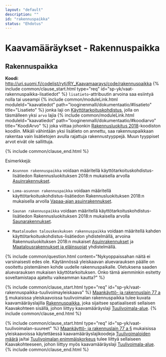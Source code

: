```yaml
---
layout: "default"
description: ""
id: "rakennuspaikka"
status: "Ehdotus"
---
```

# Kaavamääräykset - Rakennuspaikka

## Rakennuspaikka
**Koodi**: <http://uri.suomi.fi/codelist/rytj/RY_Kaavamaarays/code/rakennuspaikka>
{% include common/clause_start.html type="req" id="sp-yk/vaat-rakennuspaikka-lisatiedot" %}
```lisatieto```-attribuutin arvoina saa esiintyä nolla tai useampi {% include common/moduleLink.html moduleId="kaavatiedot" path="looginenmalli/dokumentaatio/#lisatieto" title="Lisatieto" %} jonka laji on [Käyttötarkoituskohdistus](http://uri.suomi.fi/codelist/rytj/RY_Kaavamaarayksen_Lisatieto/code/kayttotarkoituskohdistus), jolla on täsmälleen yksi ```arvo``` lajia {% include common/moduleLink.html moduleId="kaavatiedot" path="looginenmalli/dokumentaatio/#koodiarvo" title="KoodiArvo" %} joka viittaa johonkin [Rakennusluokitus 2018](http://uri.suomi.fi/codelist/jhs/rakennus_1_20180712)-koodiston koodiin. Mikäli vähintään yksi lisätieto on annettu, saa rakennuspaikkaan rakentaa vain lisätietojen avulla rajattuja rakennustyyppejä. Muun tyyppiset arvot eivät ole sallittuja.  
<!-- MRL 44 §, 72 § ja 77 § huomiointi -->
{% include common/clause_end.html %}

Esimerkkejä:<br>
* ```Asunnon rakennuspaikka``` voidaan määritellä käyttötarkoituskohdistus-lisätiedon Rakennusluokituksen 2018:n mukaisella arvolla [Asuinrakennukset](http://uri.suomi.fi/codelist/jhs/rakennus_1_20180712/code/01).

* ```Loma-asunnon rakennuspaikka``` voidaan määritellä käyttötarkoituskohdistus-lisätiedon Rakennusluokituksen 2018:n mukaisella arvolla [Vapaa-ajan asuinrakennukset](http://uri.suomi.fi/codelist/jhs/rakennus_1_20180712/code/02).

* ```Saunan rakennuspaikka``` voidaan määritellä käyttötarkoituskohdistus-lisätiedon Rakennusluokituksen 2018:n mukaisella arvolla [Saunarakennukset](http://uri.suomi.fi/codelist/jhs/rakennus_1_20180712/code/1910).

* ```Maatalouden talouskeskuksen rakennuspaikka``` voidaan määritellä kahden käyttötarkoituskohdistus-lisätiedon yhdistelmällä, arvoina Rakennusluokituksen 2018:n mukaiset [Asuinrakennukset](http://uri.suomi.fi/codelist/jhs/rakennus_1_20180712/code/01) ja [Maatalousrakennukset ja eläinsuojat](http://uri.suomi.fi/codelist/jhs/rakennus_1_20180712/code/14) yhdistelmällä.

{% include common/question.html content="Nykyoppaissahan näitä ei varsinaisesti edes ole. Käytännössä yleiskaavan aluevarauksen päälle on osoitettu pistemäinen kohde uudelle rakennuspaikalle. Oletuksena saaden aluevarauksen mukaisen käyttötarkoituksen. Onko tämä aiemminkin esitetty soveltamistapa ajateltu vaikeamman kautta?" %}

{% include common/clause_start.html type="req" id="sp-yk/vaat-rakennuspaikka-tuulivoimayleiskaava" %}
[Maankäyttö- ja rakennuslain 77 a §](https://www.finlex.fi/fi/laki/ajantasa/1999/19990132#L10aP77a) mukaisissa yleiskaavoissa tuulivoimalan rakennuspaikka tulee kuvata kaavamääräyslajilla [Rakennuspaikka](http://uri.suomi.fi/codelist/rytj/RY_Kaavamaarays/code/rakennuspaikka), joka sijaitsee spatiaalisesti sellaisen Kaavakohteen sisällä, johon liittyy kaavamääräyslaji [Tuulivoimala-alue](http://uri.suomi.fi/codelist/rytj/RY_Kaavamaarays/code/tuulivoimala-alue).
{% include common/clause_end.html %}

{% include common/clause_start.html type="req" id="sp-yk/vaat-tuulivoimalan-suureet" %}
[Maankäyttö- ja rakennuslain 77 a §](https://www.finlex.fi/fi/laki/ajantasa/1999/19990132#L10aP77a) mukaisissa yleiskaavoissa käytettäessä kaavamääräyslajikoodeja [Tuulivoimaloiden määrä](http://uri.suomi.fi/codelist/rytj/RY_Kaavamaarays/code/tuulivoimaloidenMaara) ja/tai [Tuulivoimalan enimmäiskorkeus](http://uri.suomi.fi/codelist/rytj/RY_Kaavamaarays/code/tuulivoimalanEnimmaiskorkeus) tulee liittyä sellaiseen Kaavakohteeseen, johon liittyy myös kaavamääräyslaji [Tuulivoimala-alue](http://uri.suomi.fi/codelist/rytj/RY_Kaavamaarays/code/tuulivoimala-alue).
{% include common/clause_end.html %}